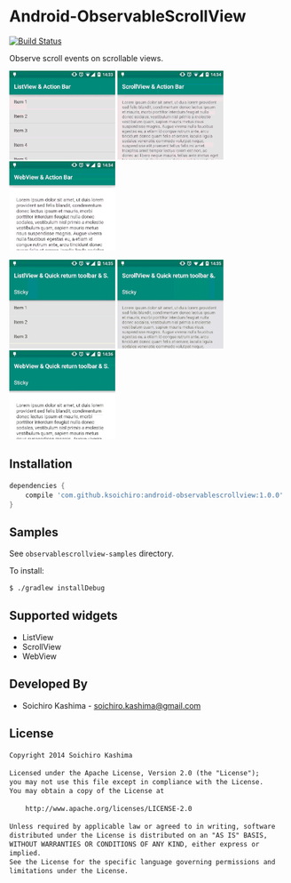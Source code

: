 Android-ObservableScrollView
===

[![Build Status](https://travis-ci.org/ksoichiro/Android-ObservableScrollView.svg?branch=master)](https://travis-ci.org/ksoichiro/Android-ObservableScrollView)

Observe scroll events on scrollable views.

![](observablescrollview-samples/demo1.gif)
![](observablescrollview-samples/demo2.gif)
![](observablescrollview-samples/demo3.gif)

![](observablescrollview-samples/demo4.gif)
![](observablescrollview-samples/demo5.gif)
![](observablescrollview-samples/demo6.gif)

## Installation

```groovy
dependencies {
    compile 'com.github.ksoichiro:android-observablescrollview:1.0.0'
}
```

## Samples

See `observablescrollview-samples` directory.

To install:

```sh
$ ./gradlew installDebug
```

## Supported widgets

* ListView
* ScrollView
* WebView


## Developed By

* Soichiro Kashima - <soichiro.kashima@gmail.com>


## License

    Copyright 2014 Soichiro Kashima

    Licensed under the Apache License, Version 2.0 (the "License");
    you may not use this file except in compliance with the License.
    You may obtain a copy of the License at

        http://www.apache.org/licenses/LICENSE-2.0

    Unless required by applicable law or agreed to in writing, software
    distributed under the License is distributed on an "AS IS" BASIS,
    WITHOUT WARRANTIES OR CONDITIONS OF ANY KIND, either express or implied.
    See the License for the specific language governing permissions and
    limitations under the License.


